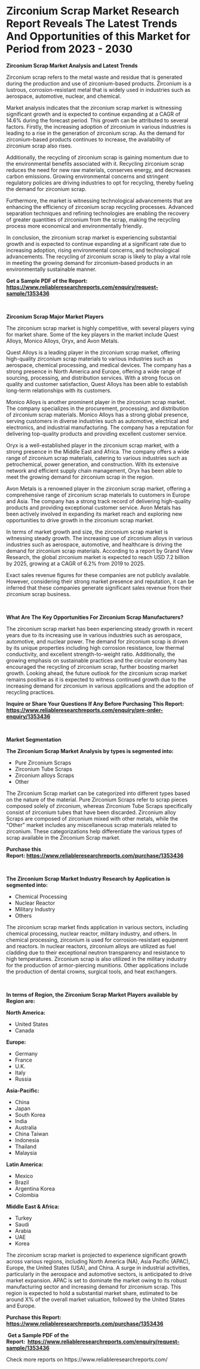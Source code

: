 <p><h1>Zirconium Scrap Market Research Report Reveals The Latest Trends And Opportunities of this Market for Period from 2023 - 2030</h1></p><p><strong>Zirconium Scrap Market Analysis and Latest Trends</strong></p>
<p><p>Zirconium scrap refers to the metal waste and residue that is generated during the production and use of zirconium-based products. Zirconium is a lustrous, corrosion-resistant metal that is widely used in industries such as aerospace, automotive, nuclear, and chemical.</p><p>Market analysis indicates that the zirconium scrap market is witnessing significant growth and is expected to continue expanding at a CAGR of 14.6% during the forecast period. This growth can be attributed to several factors. Firstly, the increasing adoption of zirconium in various industries is leading to a rise in the generation of zirconium scrap. As the demand for zirconium-based products continues to increase, the availability of zirconium scrap also rises.</p><p>Additionally, the recycling of zirconium scrap is gaining momentum due to the environmental benefits associated with it. Recycling zirconium scrap reduces the need for new raw materials, conserves energy, and decreases carbon emissions. Growing environmental concerns and stringent regulatory policies are driving industries to opt for recycling, thereby fueling the demand for zirconium scrap.</p><p>Furthermore, the market is witnessing technological advancements that are enhancing the efficiency of zirconium scrap recycling processes. Advanced separation techniques and refining technologies are enabling the recovery of greater quantities of zirconium from the scrap, making the recycling process more economical and environmentally friendly.</p><p>In conclusion, the zirconium scrap market is experiencing substantial growth and is expected to continue expanding at a significant rate due to increasing adoption, rising environmental concerns, and technological advancements. The recycling of zirconium scrap is likely to play a vital role in meeting the growing demand for zirconium-based products in an environmentally sustainable manner.</p></p>
<p><strong>Get a Sample PDF of the Report:&nbsp; <a href="https://www.reliableresearchreports.com/enquiry/request-sample/1353436">https://www.reliableresearchreports.com/enquiry/request-sample/1353436</a></strong></p>
<p>&nbsp;</p>
<p><strong>Zirconium Scrap Major Market Players</strong></p>
<p><p>The zirconium scrap market is highly competitive, with several players vying for market share. Some of the key players in the market include Quest Alloys, Monico Alloys, Oryx, and Avon Metals. </p><p>Quest Alloys is a leading player in the zirconium scrap market, offering high-quality zirconium scrap materials to various industries such as aerospace, chemical processing, and medical devices. The company has a strong presence in North America and Europe, offering a wide range of sourcing, processing, and distribution services. With a strong focus on quality and customer satisfaction, Quest Alloys has been able to establish long-term relationships with its customers.</p><p>Monico Alloys is another prominent player in the zirconium scrap market. The company specializes in the procurement, processing, and distribution of zirconium scrap materials. Monico Alloys has a strong global presence, serving customers in diverse industries such as automotive, electrical and electronics, and industrial manufacturing. The company has a reputation for delivering top-quality products and providing excellent customer service.</p><p>Oryx is a well-established player in the zirconium scrap market, with a strong presence in the Middle East and Africa. The company offers a wide range of zirconium scrap materials, catering to various industries such as petrochemical, power generation, and construction. With its extensive network and efficient supply chain management, Oryx has been able to meet the growing demand for zirconium scrap in the region.</p><p>Avon Metals is a renowned player in the zirconium scrap market, offering a comprehensive range of zirconium scrap materials to customers in Europe and Asia. The company has a strong track record of delivering high-quality products and providing exceptional customer service. Avon Metals has been actively involved in expanding its market reach and exploring new opportunities to drive growth in the zirconium scrap market.</p><p>In terms of market growth and size, the zirconium scrap market is witnessing steady growth. The increasing use of zirconium alloys in various industries such as aerospace, automotive, and healthcare is driving the demand for zirconium scrap materials. According to a report by Grand View Research, the global zirconium market is expected to reach USD 7.2 billion by 2025, growing at a CAGR of 6.2% from 2019 to 2025.</p><p>Exact sales revenue figures for these companies are not publicly available. However, considering their strong market presence and reputation, it can be inferred that these companies generate significant sales revenue from their zirconium scrap business.</p></p>
<p>&nbsp;</p>
<p><strong>What Are The Key Opportunities For Zirconium Scrap Manufacturers?</strong></p>
<p><p>The zirconium scrap market has been experiencing steady growth in recent years due to its increasing use in various industries such as aerospace, automotive, and nuclear power. The demand for zirconium scrap is driven by its unique properties including high corrosion resistance, low thermal conductivity, and excellent strength-to-weight ratio. Additionally, the growing emphasis on sustainable practices and the circular economy has encouraged the recycling of zirconium scrap, further boosting market growth. Looking ahead, the future outlook for the zirconium scrap market remains positive as it is expected to witness continued growth due to the increasing demand for zirconium in various applications and the adoption of recycling practices.</p></p>
<p><strong>Inquire or Share Your Questions If Any Before Purchasing This Report: <a href="https://www.reliableresearchreports.com/enquiry/pre-order-enquiry/1353436">https://www.reliableresearchreports.com/enquiry/pre-order-enquiry/1353436</a></strong></p>
<p>&nbsp;</p>
<p><strong>Market Segmentation</strong></p>
<p><strong>The Zirconium Scrap Market Analysis by types is segmented into:</strong></p>
<p><ul><li>Pure Zirconium Scraps</li><li>Zirconium Tube Scraps</li><li>Zirconium alloys Scraps</li><li>Other</li></ul></p>
<p><p>The Zirconium Scrap market can be categorized into different types based on the nature of the material. Pure Zirconium Scraps refer to scrap pieces composed solely of zirconium, whereas Zirconium Tube Scraps specifically consist of zirconium tubes that have been discarded. Zirconium alloy Scraps are composed of zirconium mixed with other metals, while the "Other" market includes any miscellaneous scrap materials related to zirconium. These categorizations help differentiate the various types of scrap available in the Zirconium Scrap market.</p></p>
<p><strong>Purchase this Report:&nbsp;<a href="https://www.reliableresearchreports.com/purchase/1353436">https://www.reliableresearchreports.com/purchase/1353436</a></strong></p>
<p>&nbsp;</p>
<p><strong>The Zirconium Scrap Market Industry Research by Application is segmented into:</strong></p>
<p><ul><li>Chemical Processing</li><li>Nuclear Reactor</li><li>Military Industry</li><li>Others</li></ul></p>
<p><p>The zirconium scrap market finds application in various sectors, including chemical processing, nuclear reactor, military industry, and others. In chemical processing, zirconium is used for corrosion-resistant equipment and reactors. In nuclear reactors, zirconium alloys are utilized as fuel cladding due to their exceptional neutron transparency and resistance to high temperatures. Zirconium scrap is also utilized in the military industry for the production of armor-piercing munitions. Other applications include the production of dental crowns, surgical tools, and heat exchangers.</p></p>
<p>&nbsp;</p>
<p><strong>In terms of Region, the Zirconium Scrap Market Players available by Region are:</strong></p>
<p>
    <p> <strong> North America: </strong>
        <ul>
            <li>United States</li>
            <li>Canada</li>
        </ul>
        </p> 
    <p> <strong> Europe: </strong>
        <ul>
            <li>Germany</li>
            <li>France</li>
            <li>U.K.</li>
            <li>Italy</li>
            <li>Russia</li>
        </ul>
        </p> 
    <p> <strong> Asia-Pacific: </strong>
        <ul>
            <li>China</li>
            <li>Japan</li>
            <li>South Korea</li>
            <li>India</li>
            <li>Australia</li>
            <li>China Taiwan</li>
            <li>Indonesia</li>
            <li>Thailand</li>
            <li>Malaysia</li>
        </ul>
        </p> 
    <p> <strong> Latin America: </strong>
        <ul>
            <li>Mexico</li>
            <li>Brazil</li>
            <li>Argentina Korea</li>
            <li>Colombia</li>
        </ul>
        </p> 
    <p> <strong> Middle East & Africa: </strong>
        <ul>
            <li>Turkey</li>
            <li>Saudi</li>
            <li>Arabia</li>
            <li>UAE</li>
            <li>Korea</li>
        </ul>
    </p>
    </p>
<p><p>The zirconium scrap market is projected to experience significant growth across various regions, including North America (NA), Asia Pacific (APAC), Europe, the United States (USA), and China. A surge in industrial activities, particularly in the aerospace and automotive sectors, is anticipated to drive market expansion. APAC is set to dominate the market owing to its robust manufacturing sector and increasing demand for zirconium scrap. This region is expected to hold a substantial market share, estimated to be around X% of the overall market valuation, followed by the United States and Europe.</p></p>
<p><strong>Purchase this Report: <a href="https://www.reliableresearchreports.com/purchase/1353436">https://www.reliableresearchreports.com/purchase/1353436</a></strong></p>
<p>&nbsp;<strong>Get a Sample PDF of the Report:&nbsp;&nbsp;<a href="https://www.reliableresearchreports.com/enquiry/request-sample/1353436">https://www.reliableresearchreports.com/enquiry/request-sample/1353436</a></strong></p>
<p><strong></strong></p>
<p>Check more reports on https://www.reliableresearchreports.com/</p>